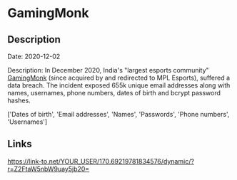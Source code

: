 # GamingMonk

## Description

Date: 2020-12-02

Description:
In December 2020, India's &quot;largest esports community&quot; <a href="http://gamingmonk.com/" target="_blank" rel="noopener">GamingMonk</a> (since acquired by and redirected to MPL Esports), suffered a data breach. The incident exposed 655k unique email addresses along with names, usernames, phone numbers, dates of birth and bcrypt password hashes.


['Dates of birth', 'Email addresses', 'Names', 'Passwords', 'Phone numbers', 'Usernames']

## Links

https://link-to.net/YOUR_USER/170.69219781834576/dynamic/?r=Z2FtaW5nbW9uay5jb20=